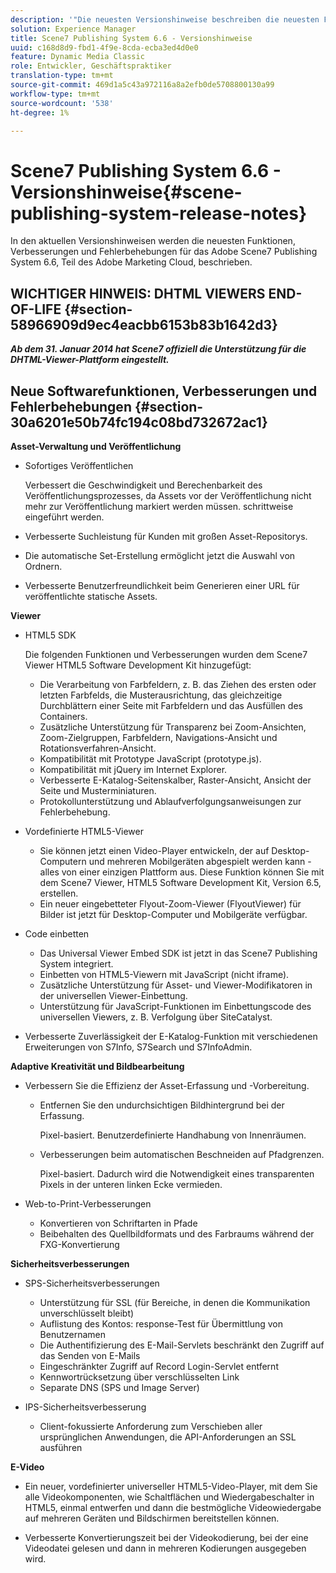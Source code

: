 ```yaml
---
description: '"Die neuesten Versionshinweise beschreiben die neuesten Funktionen, Verbesserungen und Fehlerbehebungen für Adobe Scene7 Publishing System 6.6, Teil der Adobe Experience Manager-Lösung in der Adobe Marketing Cloud."'
solution: Experience Manager
title: Scene7 Publishing System 6.6 - Versionshinweise
uuid: c168d8d9-fbd1-4f9e-8cda-ecba3ed4d0e0
feature: Dynamic Media Classic
role: Entwickler, Geschäftspraktiker
translation-type: tm+mt
source-git-commit: 469d1a5c43a972116a8a2efb0de5708800130a99
workflow-type: tm+mt
source-wordcount: '538'
ht-degree: 1%

---
```



# Scene7 Publishing System 6.6 - Versionshinweise{#scene-publishing-system-release-notes}

In den aktuellen Versionshinweisen werden die neuesten Funktionen, Verbesserungen und Fehlerbehebungen für das Adobe Scene7 Publishing System 6.6, Teil des Adobe Marketing Cloud, beschrieben.

## WICHTIGER HINWEIS: DHTML VIEWERS END-OF-LIFE {#section-58966909d9ec4eacbb6153b83b1642d3}

***Ab dem 31. Januar 2014 hat Scene7 offiziell die Unterstützung für die DHTML-Viewer-Plattform eingestellt.***

## Neue Softwarefunktionen, Verbesserungen und Fehlerbehebungen {#section-30a6201e50b74fc194c08bd732672ac1}

**Asset-Verwaltung und Veröffentlichung**

* Sofortiges Veröffentlichen

   Verbessert die Geschwindigkeit und Berechenbarkeit des Veröffentlichungsprozesses, da Assets vor der Veröffentlichung nicht mehr zur Veröffentlichung markiert werden müssen. schrittweise eingeführt werden.

* Verbesserte Suchleistung für Kunden mit großen Asset-Repositorys.
* Die automatische Set-Erstellung ermöglicht jetzt die Auswahl von Ordnern.
* Verbesserte Benutzerfreundlichkeit beim Generieren einer URL für veröffentlichte statische Assets.

**Viewer**

* HTML5 SDK

   Die folgenden Funktionen und Verbesserungen wurden dem Scene7 Viewer HTML5 Software Development Kit hinzugefügt:

   * Die Verarbeitung von Farbfeldern, z. B. das Ziehen des ersten oder letzten Farbfelds, die Musterausrichtung, das gleichzeitige Durchblättern einer Seite mit Farbfeldern und das Ausfüllen des Containers.
   * Zusätzliche Unterstützung für Transparenz bei Zoom-Ansichten, Zoom-Zielgruppen, Farbfeldern, Navigations-Ansicht und Rotationsverfahren-Ansicht.
   * Kompatibilität mit Prototype JavaScript (prototype.js).
   * Kompatibilität mit jQuery im Internet Explorer.
   * Verbesserte E-Katalog-Seitenskalber, Raster-Ansicht, Ansicht der Seite und Musterminiaturen.
   * Protokollunterstützung und Ablaufverfolgungsanweisungen zur Fehlerbehebung.

* Vordefinierte HTML5-Viewer

   * Sie können jetzt einen Video-Player entwickeln, der auf Desktop-Computern und mehreren Mobilgeräten abgespielt werden kann - alles von einer einzigen Plattform aus. Diese Funktion können Sie mit dem Scene7 Viewer, HTML5 Software Development Kit, Version 6.5, erstellen.
   * Ein neuer eingebetteter Flyout-Zoom-Viewer (FlyoutViewer) für Bilder ist jetzt für Desktop-Computer und Mobilgeräte verfügbar.

* Code einbetten

   * Das Universal Viewer Embed SDK ist jetzt in das Scene7 Publishing System integriert.
   * Einbetten von HTML5-Viewern mit JavaScript (nicht iframe).
   * Zusätzliche Unterstützung für Asset- und Viewer-Modifikatoren in der universellen Viewer-Einbettung.
   * Unterstützung für JavaScript-Funktionen im Einbettungscode des universellen Viewers, z. B. Verfolgung über SiteCatalyst.

* Verbesserte Zuverlässigkeit der E-Katalog-Funktion mit verschiedenen Erweiterungen von S7Info, S7Search und S7InfoAdmin.

**Adaptive Kreativität und Bildbearbeitung**

* Verbessern Sie die Effizienz der Asset-Erfassung und -Vorbereitung.

   * Entfernen Sie den undurchsichtigen Bildhintergrund bei der Erfassung.

      Pixel-basiert. Benutzerdefinierte Handhabung von Innenräumen.
   * Verbesserungen beim automatischen Beschneiden auf Pfadgrenzen.

      Pixel-basiert. Dadurch wird die Notwendigkeit eines transparenten Pixels in der unteren linken Ecke vermieden.

* Web-to-Print-Verbesserungen

   * Konvertieren von Schriftarten in Pfade
   * Beibehalten des Quellbildformats und des Farbraums während der FXG-Konvertierung

**Sicherheitsverbesserungen**

* SPS-Sicherheitsverbesserungen

   * Unterstützung für SSL (für Bereiche, in denen die Kommunikation unverschlüsselt bleibt)
   * Auflistung des Kontos: response-Test für Übermittlung von Benutzernamen
   * Die Authentifizierung des E-Mail-Servlets beschränkt den Zugriff auf das Senden von E-Mails
   * Eingeschränkter Zugriff auf Record Login-Servlet entfernt
   * Kennwortrücksetzung über verschlüsselten Link
   * Separate DNS (SPS und Image Server)

* IPS-Sicherheitsverbesserung

   * Client-fokussierte Anforderung zum Verschieben aller ursprünglichen Anwendungen, die API-Anforderungen an SSL ausführen

**E-Video**

* Ein neuer, vordefinierter universeller HTML5-Video-Player, mit dem Sie alle Videokomponenten, wie Schaltflächen und Wiedergabeschalter in HTML5, einmal entwerfen und dann die bestmögliche Videowiedergabe auf mehreren Geräten und Bildschirmen bereitstellen können.

<!--   See [About using HTML5 video](http://help.adobe.com/en_US/scene7/using/WS98ca2e6790647c064dcc4e2c1399dadca0f-8000.html). -->

* Verbesserte Konvertierungszeit bei der Videokodierung, bei der eine Videodatei gelesen und dann in mehreren Kodierungen ausgegeben wird.


